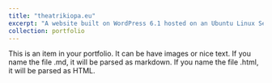 ```yaml
---
title: "theatrikiopa.eu"
excerpt: "A website built on WordPress 6.1 hosted on an Ubuntu Linux Server on Digital Ocean to serve the needs of a drama club<br/><img src='/images/500x300.png'>"
collection: portfolio
---
```


This is an item in your portfolio. It can be have images or nice text. If you name the file .md, it will be parsed as markdown. If you name the file .html, it will be parsed as HTML. 
